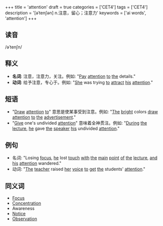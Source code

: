 +++
title = 'attention'
draft = true
categories = ['CET4']
tags = ['CET4']
description = '[əˈten∫ən] n.注意，留心；注意力'
keywords = ['ai words', 'attention']
+++

## 读音
/əˈtenʃn/

## 释义
- **名词**: 注意，注意力，关注。例如: "[Pay](/zh/post/pay/) [attention](/zh/post/attention/) [to](/zh/post/to/) [the](/zh/post/the/) details."
- **动词**: 给予注意，专心于。例如: "[She](/zh/post/she/) was trying [to](/zh/post/to/) [attract](/zh/post/attract/) [his](/zh/post/his/) [attention](/zh/post/attention/)."

## 短语
- "[Draw](/zh/post/draw/) [attention](/zh/post/attention/) [to](/zh/post/to/)" 意思是使某事受到注意。例如: "[The](/zh/post/the/) [bright](/zh/post/bright/) colors [draw](/zh/post/draw/) [attention](/zh/post/attention/) [to](/zh/post/to/) [the](/zh/post/the/) [advertisement](/zh/post/advertisement/)."
- "[Give](/zh/post/give/) one's undivided [attention](/zh/post/attention/)" 意味着全神贯注。例如: "[During](/zh/post/during/) [the](/zh/post/the/) [lecture](/zh/post/lecture/), [he](/zh/post/he/) gave [the](/zh/post/the/) [speaker](/zh/post/speaker/) [his](/zh/post/his/) undivided [attention](/zh/post/attention/)."

## 例句
- 名词: "Losing [focus](/zh/post/focus/), [he](/zh/post/he/) lost [touch](/zh/post/touch/) [with](/zh/post/with/) [the](/zh/post/the/) [main](/zh/post/main/) [point](/zh/post/point/) [of](/zh/post/of/) [the](/zh/post/the/) [lecture](/zh/post/lecture/), [and](/zh/post/and/) [his](/zh/post/his/) [attention](/zh/post/attention/) wandered."
- 动词: "[The](/zh/post/the/) [teacher](/zh/post/teacher/) raised [her](/zh/post/her/) [voice](/zh/post/voice/) [to](/zh/post/to/) [get](/zh/post/get/) [the](/zh/post/the/) students' [attention](/zh/post/attention/)."

## 同义词
- [Focus](/zh/post/focus/)
- [Concentration](/zh/post/concentration/)
- Awareness
- [Notice](/zh/post/notice/)
- [Observation](/zh/post/observation/)
